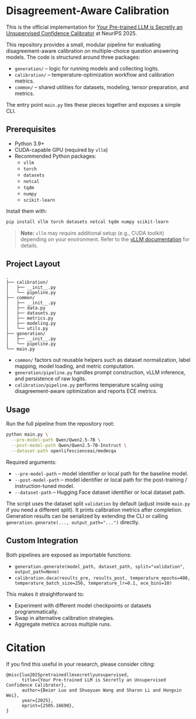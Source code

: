 # Disagreement-Aware Calibration

This is the official implementation for [Your Pre-trained LLM is Secretly an Unsupervised Confidence Calibrator](https://arxiv.org/pdf/2505.16690) at NeurIPS 2025.

This repository provides a small, modular pipeline for evaluating disagreement-aware calibration on multiple-choice question answering models. The code is structured around three packages:

- `generation/` – logic for running models and collecting logits.
- `calibration/` – temperature-optimization workflow and calibration metrics.
- `common/` – shared utilities for datasets, modeling, tensor preparation, and metrics.

The entry point `main.py` ties these pieces together and exposes a simple CLI.

## Prerequisites

- Python 3.9+
- CUDA-capable GPU (required by `vllm`)
- Recommended Python packages:
  - `vllm`
  - `torch`
  - `datasets`
  - `netcal`
  - `tqdm`
  - `numpy`
  - `scikit-learn`

Install them with:

```bash
pip install vllm torch datasets netcal tqdm numpy scikit-learn
```

> **Note:** `vllm` may require additional setup (e.g., CUDA toolkit) depending on your environment. Refer to the [vLLM documentation](https://github.com/vllm-project/vllm) for details.

## Project Layout

```
.
├── calibration/
│   ├── __init__.py
│   └── pipeline.py
├── common/
│   ├── __init__.py
│   ├── data.py
│   ├── datasets.py
│   ├── metrics.py
│   ├── modeling.py
│   └── utils.py
├── generation/
│   ├── __init__.py
│   └── pipeline.py
└── main.py
```

- `common/` factors out reusable helpers such as dataset normalization, label mapping, model loading, and metric computation.
- `generation/pipeline.py` handles prompt construction, vLLM inference, and persistence of raw logits.
- `calibration/pipeline.py` performs temperature scaling using disagreement-aware optimization and reports ECE metrics.

## Usage

Run the full pipeline from the repository root:

```bash
python main.py \
  --pre-model-path Qwen/Qwen2.5-7B \
  --post-model-path Qwen/Qwen2.5-7B-Instruct \
  --dataset-path openlifescienceai/medmcqa
```

Required arguments:

- `--pre-model-path` – model identifier or local path for the baseline model.
- `--post-model-path` – model identifier or local path for the post-training / instruction-tuned model.
- `--dataset-path` – Hugging Face dataset identifier or local dataset path.

The script uses the dataset split `validation` by default (adjust inside `main.py` if you need a different split). It prints calibration metrics after completion. Generation results can be serialized by extending the CLI or calling `generation.generate(..., output_path="...")` directly.

## Custom Integration

Both pipelines are exposed as importable functions:

- `generation.generate(model_path, dataset_path, split="validation", output_path=None)`
- `calibration.daca(results_pre, results_post, temperature_epochs=400, temperature_batch_size=256, temperature_lr=0.1, ece_bins=10)`

This makes it straightforward to:

- Experiment with different model checkpoints or datasets programmatically.
- Swap in alternative calibration strategies.
- Aggregate metrics across multiple runs.

# Citation

If you find this useful in your research, please consider citing:

```
@misc{luo2025pretrainedllmsecretlyunsupervised,
      title={Your Pre-trained LLM is Secretly an Unsupervised Confidence Calibrator}, 
      author={Beier Luo and Shuoyuan Wang and Sharon Li and Hongxin Wei},
      year={2025},
      eprint={2505.16690},
}
```

